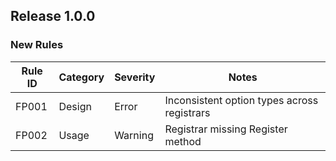 ## Release 1.0.0

### New Rules

Rule ID | Category | Severity | Notes
--------|----------|----------|--------------------
FP001   | Design   | Error    | Inconsistent option types across registrars
FP002   | Usage    | Warning  | Registrar missing Register method